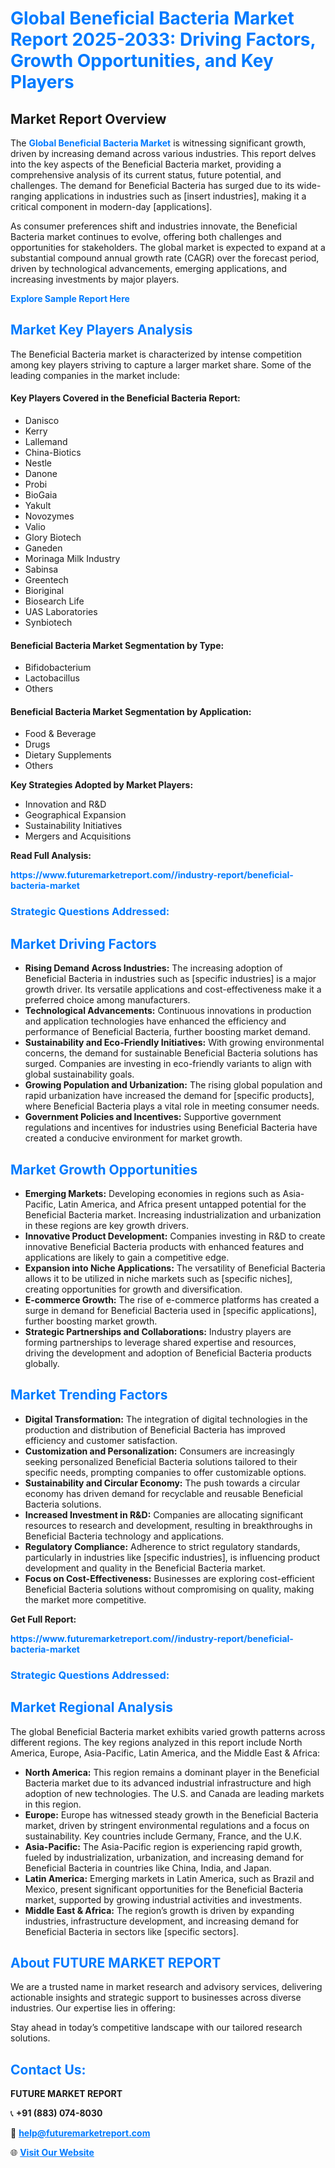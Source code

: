 <h1 style="color: #007BFF;">Global Beneficial Bacteria Market Report 2025-2033: Driving Factors, Growth Opportunities, and Key Players</h1>

<section id="overview">
<h2>Market Report Overview</h2>
<p>The <a href="https://www.futuremarketreport.com//industry-report/beneficial-bacteria-market" style="color: #007BFF; text-decoration: none;"><strong>Global Beneficial Bacteria Market</strong></a> is witnessing significant growth, driven by increasing demand across various industries. This report delves into the key aspects of the Beneficial Bacteria market, providing a comprehensive analysis of its current status, future potential, and challenges. The demand for Beneficial Bacteria has surged due to its wide-ranging applications in industries such as [insert industries], making it a critical component in modern-day [applications].</p>
<p>As consumer preferences shift and industries innovate, the Beneficial Bacteria market continues to evolve, offering both challenges and opportunities for stakeholders. The global market is expected to expand at a substantial compound annual growth rate (CAGR) over the forecast period, driven by technological advancements, emerging applications, and increasing investments by major players.</p>
</section>

<section id="overview">
<p><a href="https://www.futuremarketreport.com//request-sample/reportId=56939" style="color: #007BFF; text-decoration: none;"><strong>Explore Sample Report Here</strong></a></p>
</section>

<section id="key-players">
<h2 style="color: #007BFF;">Market Key Players Analysis</h2>
<p>The Beneficial Bacteria market is characterized by intense competition among key players striving to capture a larger market share. Some of the leading companies in the market include:</p>
<h4>Key Players Covered in the Beneficial Bacteria Report:</h4>
<ul><li>Danisco</li><li>Kerry</li><li>Lallemand</li><li>China-Biotics</li><li>Nestle</li><li>Danone</li><li>Probi</li><li>BioGaia</li><li>Yakult</li><li>Novozymes</li><li>Valio</li><li>Glory Biotech</li><li>Ganeden</li><li>Morinaga Milk Industry</li><li>Sabinsa</li><li>Greentech</li><li>Bioriginal</li><li>Biosearch Life</li><li>UAS Laboratories</li><li>Synbiotech</li></ul>
<h4>Beneficial Bacteria Market Segmentation by Type:</h4>
<ul><li>Bifidobacterium</li><li>Lactobacillus</li><li>Others</li></ul>

<h4>Beneficial Bacteria Market Segmentation by Application:</h4>
<ul><li>Food &amp; Beverage</li><li>Drugs</li><li>Dietary Supplements</li><li>Others</li></ul>
<p><strong>Key Strategies Adopted by Market Players:</strong></p>
<ul>
<li>Innovation and R&D</li>
<li>Geographical Expansion</li>
<li>Sustainability Initiatives</li>
<li>Mergers and Acquisitions</li>
</ul>
</section>

<section>
<p><strong>Read Full Analysis: </strong></p><a href="https://www.futuremarketreport.com//industry-report/beneficial-bacteria-market" style="color: #007BFF; text-decoration: none;"><strong>https://www.futuremarketreport.com//industry-report/beneficial-bacteria-market</strong></a>
<h3 style="color: #007BFF;">Strategic Questions Addressed:</h3>
</section>

<section id="driving-factors">
<h2 style="color: #007BFF;">Market Driving Factors</h2>
<ul>
<li><strong>Rising Demand Across Industries:</strong> The increasing adoption of Beneficial Bacteria in industries such as [specific industries] is a major growth driver. Its versatile applications and cost-effectiveness make it a preferred choice among manufacturers.</li>
<li><strong>Technological Advancements:</strong> Continuous innovations in production and application technologies have enhanced the efficiency and performance of Beneficial Bacteria, further boosting market demand.</li>
<li><strong>Sustainability and Eco-Friendly Initiatives:</strong> With growing environmental concerns, the demand for sustainable Beneficial Bacteria solutions has surged. Companies are investing in eco-friendly variants to align with global sustainability goals.</li>
<li><strong>Growing Population and Urbanization:</strong> The rising global population and rapid urbanization have increased the demand for [specific products], where Beneficial Bacteria plays a vital role in meeting consumer needs.</li>
<li><strong>Government Policies and Incentives:</strong> Supportive government regulations and incentives for industries using Beneficial Bacteria have created a conducive environment for market growth.</li>
</ul>
</section>

<section id="growth-opportunities">
<h2 style="color: #007BFF;">Market Growth Opportunities</h2>
<ul>
<li><strong>Emerging Markets:</strong> Developing economies in regions such as Asia-Pacific, Latin America, and Africa present untapped potential for the Beneficial Bacteria market. Increasing industrialization and urbanization in these regions are key growth drivers.</li>
<li><strong>Innovative Product Development:</strong> Companies investing in R&D to create innovative Beneficial Bacteria products with enhanced features and applications are likely to gain a competitive edge.</li>
<li><strong>Expansion into Niche Applications:</strong> The versatility of Beneficial Bacteria allows it to be utilized in niche markets such as [specific niches], creating opportunities for growth and diversification.</li>
<li><strong>E-commerce Growth:</strong> The rise of e-commerce platforms has created a surge in demand for Beneficial Bacteria used in [specific applications], further boosting market growth.</li>
<li><strong>Strategic Partnerships and Collaborations:</strong> Industry players are forming partnerships to leverage shared expertise and resources, driving the development and adoption of Beneficial Bacteria products globally.</li>
</ul>
</section>

<section id="trending-factors">
<h2 style="color: #007BFF;">Market Trending Factors</h2>
<ul>
<li><strong>Digital Transformation:</strong> The integration of digital technologies in the production and distribution of Beneficial Bacteria has improved efficiency and customer satisfaction.</li>
<li><strong>Customization and Personalization:</strong> Consumers are increasingly seeking personalized Beneficial Bacteria solutions tailored to their specific needs, prompting companies to offer customizable options.</li>
<li><strong>Sustainability and Circular Economy:</strong> The push towards a circular economy has driven demand for recyclable and reusable Beneficial Bacteria solutions.</li>
<li><strong>Increased Investment in R&D:</strong> Companies are allocating significant resources to research and development, resulting in breakthroughs in Beneficial Bacteria technology and applications.</li>
<li><strong>Regulatory Compliance:</strong> Adherence to strict regulatory standards, particularly in industries like [specific industries], is influencing product development and quality in the Beneficial Bacteria market.</li>
<li><strong>Focus on Cost-Effectiveness:</strong> Businesses are exploring cost-efficient Beneficial Bacteria solutions without compromising on quality, making the market more competitive.</li>
</ul>
</section>

<section>
<p><strong>Get Full Report: </strong></p><a href="https://www.futuremarketreport.com//industry-report/beneficial-bacteria-market" style="color: #007BFF; text-decoration: none;"><strong>https://www.futuremarketreport.com//industry-report/beneficial-bacteria-market</strong></a>
<h3 style="color: #007BFF;">Strategic Questions Addressed:</h3>
</section>


<section id="regional-analysis">
<h2 style="color: #007BFF;">Market Regional Analysis</h2>
<p>The global Beneficial Bacteria market exhibits varied growth patterns across different regions. The key regions analyzed in this report include North America, Europe, Asia-Pacific, Latin America, and the Middle East & Africa:</p>
<ul>
<li><strong>North America:</strong> This region remains a dominant player in the Beneficial Bacteria market due to its advanced industrial infrastructure and high adoption of new technologies. The U.S. and Canada are leading markets in this region.</li>
<li><strong>Europe:</strong> Europe has witnessed steady growth in the Beneficial Bacteria market, driven by stringent environmental regulations and a focus on sustainability. Key countries include Germany, France, and the U.K.</li>
<li><strong>Asia-Pacific:</strong> The Asia-Pacific region is experiencing rapid growth, fueled by industrialization, urbanization, and increasing demand for Beneficial Bacteria in countries like China, India, and Japan.</li>
<li><strong>Latin America:</strong> Emerging markets in Latin America, such as Brazil and Mexico, present significant opportunities for the Beneficial Bacteria market, supported by growing industrial activities and investments.</li>
<li><strong>Middle East & Africa:</strong> The region’s growth is driven by expanding industries, infrastructure development, and increasing demand for Beneficial Bacteria in sectors like [specific sectors].</li>
</ul>
</section>

<footer>
<h2 style="color: #007BFF;">About FUTURE MARKET REPORT</h2>
<p>We are a trusted name in market research and advisory services, delivering actionable insights and strategic support to businesses across diverse industries. Our expertise lies in offering:</p>

<p>Stay ahead in today’s competitive landscape with our tailored research solutions.</p>

<h2 style="color: #007BFF;">Contact Us:</h2>
<p><strong>FUTURE MARKET REPORT</strong></p>
<p>📞 <strong>+91 (883) 074-8030</strong></p>
<p>📧 <strong><a href="mailto:help@futuremarketreport.com" style="color: #007BFF;">help@futuremarketreport.com</a></strong></p>
<p>🌐 <strong><a href="https://www.futuremarketreport.com/" style="color: #007BFF;">Visit Our Website</a></strong></p>
</footer>